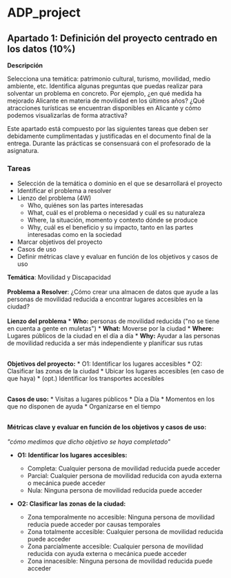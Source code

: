 # ADP_project

## Apartado 1: Definición del proyecto centrado en los datos (10%)

**Descripción**

Selecciona una temática: patrimonio cultural, turismo, movilidad, medio ambiente, etc. Identifica algunas preguntas que puedas realizar para solventar un problema en concreto. Por ejemplo, ¿en qué medida ha mejorado Alicante en materia de movilidad en los últimos años? ¿Qué atracciones turísticas se encuentran disponibles en Alicante y cómo podemos visualizarlas de forma atractiva? 

Este apartado está compuesto por las siguientes tareas que deben ser debidamente cumplimentadas y justificadas en el documento final de la entrega. Durante las prácticas se consensuará con el profesorado de la asignatura.

 

### Tareas

- Selección de la temática o dominio en el que se desarrollará el proyecto
- Identificar el problema a resolver 
- Lienzo del problema (4W)
    * Who, quiénes son las partes interesadas
    * What, cuál es el problema o necesidad y cuál es su naturaleza
    * Where, la situación, momento y contexto dónde se produce
    * Why, cuál es el beneficio y su impacto, tanto en las partes interesadas como en la sociedad
- Marcar objetivos del proyecto
- Casos de uso
- Definir métricas clave y evaluar en función de los objetivos y casos de uso



**Temática**: Movilidad y Discapacidad <br><br>
**Problema a Resolver**: ¿Cómo crear una almacen de datos que ayude a las personas de movilidad reducida a encontrar lugares accesibles en la ciudad? <br><br>
**Lienzo del problema**
    * **Who:** personas de movilidad reducida ("no se tiene en cuenta a gente en muletas")
    * **What:** Moverse por la ciudad
    * **Where:** Lugares públicos de la ciudad en el día a día 
    * **Why:** Ayudar a las personas de movilidad reducida a ser más independiente y planificar sus rutas <br><br>

**Objetivos del proyecto:**
    * O1: Identificar los lugares accesibles
    * O2: Clasificar las zonas de la ciudad 
    * Ubicar los lugares accesibles (en caso de que haya)
    * (opt.) Identificar los transportes accesibles <br><br>


**Casos de uso:**
    * Visitas a lugares públicos
    * Día a Día
    * Momentos en los que no disponen de ayuda
    * Organizarse en el tiempo <br><br>

**Métricas clave y evaluar en función de los objetivos y casos de uso:** <br><br>
    _"cómo medimos que dicho objetivo se haya completado"_ <br>

- **O1: Identificar los lugares accesibles:**
    * Completa: Cualquier persona de movilidad reducida puede acceder
    * Parcial: Cualquier persona de movilidad reducida con ayuda externa o mecánica puede acceder
    * Nula: Ninguna persona de movilidad reducida puede acceder 

- **O2: Clasificar las zonas de la ciudad:**
    * Zona temporalmente no accesible: Ninguna persona de movilidad reducia puede acceder por causas temporales
    * Zona totalmente accesible: Cualquier persona de movilidad reducida puede acceder
    * Zona parcialmente accesible: Cualquier persona de movilidad reducida con ayuda externa o mecánica puede acceder
    * Zona innacesible: Ninguna persona de movilidad reducida puede acceder 
